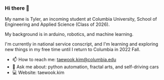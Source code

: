 ### Hi there 👋



My name is Tyler, an incoming student at Columbia University, School of Engineering and Applied Science (Class of 2026).

My background is in arduino, robotics, and machine learning. 

I'm currently in national service conscript, and I'm learning and exploring new things in my free time until I return to Columbia in 2022 Fall.

* 📫 How to reach me: taewook.kim@columbia.edu
* 💬 Ask me about: python automation, fractal arts, and self-driving cars
* 💻 Website: taewook.kim
